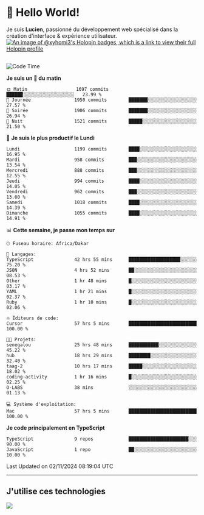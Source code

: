 # 👋 Hello World!

Je suis **Lucien**, passionné du développement web spécialisé dans la création d'interface & expérience utilisateur.
[![An image of @xyhomi3's Holopin badges, which is a link to view their full Holopin profile](https://holopin.me/xyhomi3)](https://holopin.io/@xyhomi3)

##

<!--START_SECTION:waka-->
![Code Time](http://img.shields.io/badge/Code%20Time-2%2C470%20hrs%205%20mins-blue)

**Je suis un 🐤 du matin** 

```text
🌞 Matin                  1697 commits        ██████░░░░░░░░░░░░░░░░░░░   23.99 % 
🌆 Journée                1950 commits        ███████░░░░░░░░░░░░░░░░░░   27.57 % 
🌃 Soirée                 1906 commits        ███████░░░░░░░░░░░░░░░░░░   26.94 % 
🌙 Nuit                   1521 commits        █████░░░░░░░░░░░░░░░░░░░░   21.50 % 
```
📅 **Je suis le plus productif le Lundi** 

```text
Lundi                    1199 commits        ████░░░░░░░░░░░░░░░░░░░░░   16.95 % 
Mardi                    958 commits         ███░░░░░░░░░░░░░░░░░░░░░░   13.54 % 
Mercredi                 888 commits         ███░░░░░░░░░░░░░░░░░░░░░░   12.55 % 
Jeudi                    994 commits         ████░░░░░░░░░░░░░░░░░░░░░   14.05 % 
Vendredi                 962 commits         ███░░░░░░░░░░░░░░░░░░░░░░   13.60 % 
Samedi                   1018 commits        ████░░░░░░░░░░░░░░░░░░░░░   14.39 % 
Dimanche                 1055 commits        ████░░░░░░░░░░░░░░░░░░░░░   14.91 % 
```


📊 **Cette semaine, je passe mon temps sur** 

```text
🕑︎ Fuseau horaire: Africa/Dakar

💬 Langages: 
TypeScript               42 hrs 55 mins      ███████████████████░░░░░░   75.20 % 
JSON                     4 hrs 52 mins       ██░░░░░░░░░░░░░░░░░░░░░░░   08.53 % 
Other                    1 hr 48 mins        █░░░░░░░░░░░░░░░░░░░░░░░░   03.17 % 
YAML                     1 hr 21 mins        █░░░░░░░░░░░░░░░░░░░░░░░░   02.37 % 
Ruby                     1 hr 10 mins        █░░░░░░░░░░░░░░░░░░░░░░░░   02.06 % 

🔥 Éditeurs de code: 
Cursor                   57 hrs 5 mins       █████████████████████████   100.00 % 

🐱‍💻 Projets: 
senegalou                25 hrs 48 mins      ███████████░░░░░░░░░░░░░░   45.22 % 
hub                      18 hrs 29 mins      ████████░░░░░░░░░░░░░░░░░   32.40 % 
taag-2                   10 hrs 17 mins      █████░░░░░░░░░░░░░░░░░░░░   18.02 % 
coding-activity          1 hr 16 mins        █░░░░░░░░░░░░░░░░░░░░░░░░   02.25 % 
O-LABS                   38 mins             ░░░░░░░░░░░░░░░░░░░░░░░░░   01.13 % 

💻 Système d'exploitation: 
Mac                      57 hrs 5 mins       █████████████████████████   100.00 % 
```

**Je code principalement en TypeScript** 

```text
TypeScript               9 repos             ██████████████████████░░░   90.00 % 
JavaScript               1 repo              ██░░░░░░░░░░░░░░░░░░░░░░░   10.00 % 
```




 Last Updated on 02/11/2024 08:19:04 UTC
<!--END_SECTION:waka-->
---

## J'utilise ces technologies

<p align="left">
  <a href="https://skillicons.dev">
    <img src="https://skillicons.dev/icons?i=ts,js,md,scss,tailwind,react,docker,express,astro,vite,nextjs,vercel,figma,ableton" />
  </a>
</p>


